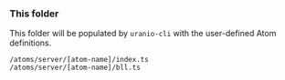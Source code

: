 ### This folder

This folder will be populated by `uranio-cli` with the user-defined Atom definitions.

```
/atoms/server/[atom-name]/index.ts
/atoms/server/[atom-name]/bll.ts
```
